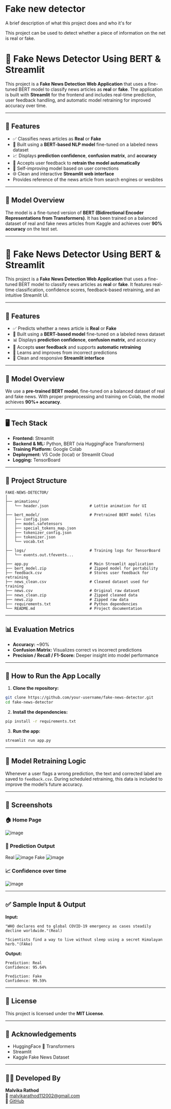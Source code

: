 
# Fake new detector

A brief description of what this project does and who it's for

This project can be used to detect whether a piece of information on the net is real or fake.

# 📰 Fake News Detector Using BERT & Streamlit

This project is a **Fake News Detection Web Application** that uses a fine-tuned BERT model to classify news articles as **real** or **fake**. The application is built with **Streamlit** for the frontend and includes real-time prediction, user feedback handling, and automatic model retraining for improved accuracy over time.

---

## 🚀 Features

- ✅ Classifies news articles as **Real** or **Fake**
- 🤖 Built using a **BERT-based NLP model** fine-tuned on a labeled news dataset
- 📈 Displays **prediction confidence**, **confusion matrix**, and **accuracy**
- 🧠 Accepts user feedback to **retrain the model automatically**
- 🔄 Self-improving model based on user corrections
- 🌐 Clean and interactive **Streamlit web interface**
- Provides reference of the news article from search engines or wesbites

---

## 🧠 Model Overview

The model is a fine-tuned version of **BERT (Bidirectional Encoder Representations from Transformers)**. It has been trained on a balanced dataset of real and fake news articles from Kaggle and achieves over **90% accuracy** on the test set.

---

# 📰 Fake News Detector Using BERT & Streamlit

This project is a **Fake News Detection Web Application** that uses a fine-tuned BERT model to classify news articles as **real** or **fake**. It features real-time classification, confidence scores, feedback-based retraining, and an intuitive Streamlit UI.

---

## 🚀 Features

- ✅ Predicts whether a news article is **Real** or **Fake**
- 🤖 Built using a **BERT-based model** fine-tuned on a labeled news dataset
- 📊 Displays **prediction confidence**, **confusion matrix**, and accuracy
- 🔁 Accepts **user feedback** and supports **automatic retraining**
- 🧠 Learns and improves from incorrect predictions
- 🎯 Clean and responsive **Streamlit interface**

---

## 🧠 Model Overview

We use a **pre-trained BERT model**, fine-tuned on a balanced dataset of real and fake news. With proper preprocessing and training on Colab, the model achieves **90%+ accuracy**.

---

## 🖥️ Tech Stack

- **Frontend:** Streamlit
- **Backend & ML:** Python, BERT (via HuggingFace Transformers)
- **Training Platform:** Google Colab
- **Deployment:** VS Code (local) or Streamlit Cloud
- **Logging:** TensorBoard

---

## 📁 Project Structure

```
FAKE-NEWS-DETECTOR/
│
├── animations/
│   └── header.json                  # Lottie animation for UI
│
├── bert_model/                      # Pretrained BERT model files
│   ├── config.json
│   ├── model.safetensors
│   ├── special_tokens_map.json
│   ├── tokenizer_config.json
│   ├── tokenizer.json
│   └── vocab.txt
│
├── logs/                            # Training logs for TensorBoard
│   └── events.out.tfevents...
│
├── app.py                           # Main Streamlit application
├── bert_model.zip                   # Zipped model for portability
├── feedback.csv                     # Stores user feedback for retraining
├── news_clean.csv                   # Cleaned dataset used for training
├── news.csv                         # Original raw dataset
├── news_clean.zip                   # Zipped cleaned data
├── news.zip                         # Zipped raw data
├── requirements.txt                 # Python dependencies
└── README.md                        # Project documentation
```

---

## 📊 Evaluation Metrics

- **Accuracy:** ~90%
- **Confusion Matrix:** Visualizes correct vs incorrect predictions
- **Precision / Recall / F1-Score:** Deeper insight into model performance

---

## 🧪 How to Run the App Locally

1. **Clone the repository:**

```bash
git clone https://github.com/your-username/fake-news-detector.git
cd fake-news-detector
```

2. **Install the dependencies:**

```bash
pip install -r requirements.txt
```

3. **Run the app:**

```bash
streamlit run app.py
```

---

## 🔁 Model Retraining Logic

Whenever a user flags a wrong prediction, the text and corrected label are saved to `feedback.csv`. During scheduled retraining, this data is included to improve the model’s future accuracy.

---

## 📸 Screenshots

### 🏠 Home Page
![image](https://github.com/user-attachments/assets/47a086bf-e833-4b80-8524-485323434776)


### 🧠 Prediction Output
Real
![image](https://github.com/user-attachments/assets/66c2aab4-7ca4-4b3e-b4db-16e0f4f59e35)
Fake
![image](https://github.com/user-attachments/assets/b9b4942e-15eb-4cc2-ae58-d08f46c32422)


### 📈 Confidence over time
![image](https://github.com/user-attachments/assets/18c88b77-4a0f-48e5-afcf-a8e2c81009a1)


---

## ✅ Sample Input & Output

**Input:**
```
"WHO declares end to global COVID-19 emergency as cases steadily decline worldwide."(Real)
```
```
"Scientists find a way to live without sleep using a secret Himalayan herb."(FAke)
```

**Output:**
```
Prediction: Real  
Confidence: 95.64%
```
```
Prediction: Fake  
Confidence: 99.59%
```

---

## 📄 License

This project is licensed under the **MIT License**.

---

## 🙌 Acknowledgements

- HuggingFace 🤗 Transformers
- Streamlit
- Kaggle Fake News Dataset

---

## 👩‍💻 Developed By

**Malvika Rathod**  
📧 malvikarathod112002@gmail.com  
🔗 [GitHub](https://github.com/malvika-rathod)
